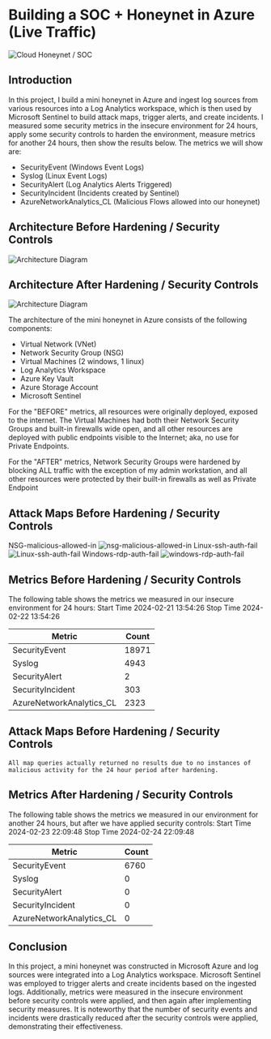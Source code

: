 # Building a SOC + Honeynet in Azure (Live Traffic)
![Cloud Honeynet / SOC](https://i.imgur.com/ZWxe03e.jpg)

## Introduction

In this project, I build a mini honeynet in Azure and ingest log sources from various resources into a Log Analytics workspace, which is then used by Microsoft Sentinel to build attack maps, trigger alerts, and create incidents. I measured some security metrics in the insecure environment for 24 hours, apply some security controls to harden the environment, measure metrics for another 24 hours, then show the results below. The metrics we will show are:

- SecurityEvent (Windows Event Logs)
- Syslog (Linux Event Logs)
- SecurityAlert (Log Analytics Alerts Triggered)
- SecurityIncident (Incidents created by Sentinel)
- AzureNetworkAnalytics_CL (Malicious Flows allowed into our honeynet)

## Architecture Before Hardening / Security Controls
![Architecture Diagram](https://i.imgur.com/aBDwnKb.jpg)

## Architecture After Hardening / Security Controls
![Architecture Diagram](https://i.imgur.com/YQNa9Pp.jpg)

The architecture of the mini honeynet in Azure consists of the following components:

- Virtual Network (VNet)
- Network Security Group (NSG)
- Virtual Machines (2 windows, 1 linux)
- Log Analytics Workspace
- Azure Key Vault
- Azure Storage Account
- Microsoft Sentinel

For the "BEFORE" metrics, all resources were originally deployed, exposed to the internet. The Virtual Machines had both their Network Security Groups and built-in firewalls wide open, and all other resources are deployed with public endpoints visible to the Internet; aka, no use for Private Endpoints.

For the "AFTER" metrics, Network Security Groups were hardened by blocking ALL traffic with the exception of my admin workstation, and all other resources were protected by their built-in firewalls as well as Private Endpoint


## Attack Maps Before Hardening / Security Controls
NSG-malicious-allowed-in
![nsg-malicious-allowed-in](https://github.com/AndrewTanga/Azure-SOC/assets/93886645/ce9455d9-12f8-4daa-9752-c22eb2f5238a)
Linux-ssh-auth-fail
![Linux-ssh-auth-fail](https://github.com/AndrewTanga/Azure-SOC/assets/93886645/bcbf1950-9b91-4b1f-b404-deb99d08d192)
Windows-rdp-auth-fail
![windows-rdp-auth-fail](https://github.com/AndrewTanga/Azure-SOC/assets/93886645/492f511d-2843-4617-9278-3aef3a211429)

## Metrics Before Hardening / Security Controls

The following table shows the metrics we measured in our insecure environment for 24 hours:
Start Time 2024-02-21 13:54:26
Stop Time 2024-02-22 13:54:26

| Metric                   | Count
| ------------------------ | -----
| SecurityEvent            | 18971
| Syslog                   | 4943
| SecurityAlert            | 2
| SecurityIncident         | 303
| AzureNetworkAnalytics_CL | 2323

## Attack Maps Before Hardening / Security Controls

```All map queries actually returned no results due to no instances of malicious activity for the 24 hour period after hardening.```

## Metrics After Hardening / Security Controls

The following table shows the metrics we measured in our environment for another 24 hours, but after we have applied security controls:
Start Time 2024-02-23 22:09:48
Stop Time	2024-02-24 22:09:48

| Metric                   | Count
| ------------------------ | -----
| SecurityEvent            | 6760
| Syslog                   | 0
| SecurityAlert            | 0
| SecurityIncident         | 0
| AzureNetworkAnalytics_CL | 0

## Conclusion

In this project, a mini honeynet was constructed in Microsoft Azure and log sources were integrated into a Log Analytics workspace. Microsoft Sentinel was employed to trigger alerts and create incidents based on the ingested logs. Additionally, metrics were measured in the insecure environment before security controls were applied, and then again after implementing security measures. It is noteworthy that the number of security events and incidents were drastically reduced after the security controls were applied, demonstrating their effectiveness.

